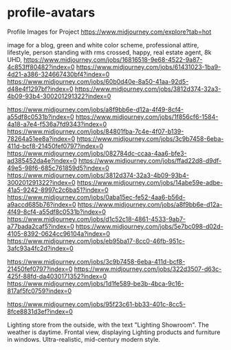 # profile-avatars
Profile Images for Project
https://www.midjourney.com/explore?tab=hot


image for a blog, green and white color scheme, professional attire, lifestyle, person standing with rms crossed, happy, real estate agent, 8k UHD,
https://www.midjourney.com/jobs/16816518-9e68-4522-9a87-4c853ff80482?index=0
https://www.midjourney.com/jobs/61431023-1ba9-4d21-a386-324667430bf4?index=0
https://www.midjourney.com/jobs/60b0d40e-8a50-41aa-92d5-d48e4f1297bf?index=0
https://www.midjourney.com/jobs/3812d374-32a3-4b09-93b4-300201291322?index=0

https://www.midjourney.com/jobs/a8f9bb6e-d12a-4f49-8cf4-a55df8c0531b?index=0
https://www.midjourney.com/jobs/1f856cf6-1584-4a18-a7e4-f536a7fd9343?index=0
https://www.midjourney.com/jobs/84801fba-7c4e-4f07-b139-78264a51ee8a?index=0
https://www.midjourney.com/jobs/3c9b7458-6eba-411d-bcf8-21450fef0797?index=0
https://www.midjourney.com/jobs/082784dc-ccaa-4aa6-bfe3-ad385452da4e?index=0
https://www.midjourney.com/jobs/ffad22d8-d9df-49e5-98f6-685c761859d5?index=0
https://www.midjourney.com/jobs/3812d374-32a3-4b09-93b4-300201291322?index=0
https://www.midjourney.com/jobs/14abe59e-adbe-41a5-9242-8997c2c6ba51?index=0
https://www.midjourney.com/jobs/0aba15ec-fe52-4aa6-b56d-a9accd685b76?index=0
https://www.midjourney.com/jobs/a8f9bb6e-d12a-4f49-8cf4-a55df8c0531b?index=0
https://www.midjourney.com/jobs/d1c52c18-4861-4533-9ab7-a77bada2caf5?index=0
https://www.midjourney.com/jobs/5e7bc098-d02d-4105-8392-0624cc96104a?index=0
https://www.midjourney.com/jobs/eb95ba17-8cc0-46fb-951c-3afc93a4fc2d?index=0

https://www.midjourney.com/jobs/3c9b7458-6eba-411d-bcf8-21450fef0797?index=0
https://www.midjourney.com/jobs/322d3507-d63c-425f-88fd-da4030171352?index=0
https://www.midjourney.com/jobs/1d1fe589-be3b-4bca-9c16-817af5fc0759?index=0

https://www.midjourney.com/jobs/95f23c61-bb33-401c-8cc5-8fce8831d3ef?index=0


Lighting store from the outside, with the text "Lighting Showroom". The weather is daytime. Frontal view, displaying Lighting products and furniture in windows. Ultra-realistic, mid-century modern style. 
